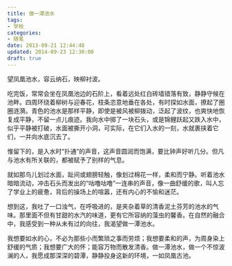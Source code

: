 ```yaml
---
title: 做一潭池水
tags:
- 学校
categories:
- 随笔
date: 2013-09-21 12:44:48
updated: 2014-09-23 12:30:00
draft: true
---
```

望凤凰池水，容云纳石，映柳衬波。 <!--more-->

吃完饭，常常会坐在凤凰池边的石阶上，看着远处红白砖墙错落有致，静静守候在池畔。四周环绕着柳树与迎春花，枝条恣意地垂在各处，有时探如水面，撩起了圈圈涟漪。青色的池水是那样平静，即使是被风被柳拨动，泛起了波纹，也爽快地恢复成平静，不留一点儿痕迹。我向水中掷了一块石头，或是锦鲤跃起又跌入水中，似乎平静被打破，水面被撕开小洞，可实际，在它们入水的一刻，水就裹挟着它们，一并向水底沉去了。

惟留下的，是入水时“扑通”的声音，这声音圆润而饱满，要比钟声好听几分。但凡与池水有所关联的，都被赋予了别样的气息。

就如那鸟儿划过水面，趾间或翅膀轻触，像划过棉花一样，柔和而宁静。听着池水暗暗流动，冲击石头而发出的“咕噜咕噜”一连串的声音，像一曲舒缓的歌，叫人忘了学业上的疲惫，背后的操场上的喧嚣，还有内心的不愉和迷茫。

想到这，我吐了一口浊气，在呼吸进的，是夹杂着草的清香泥土芬芳的池水的气味。那里面不但有甘甜的水汽的味道，更有它所容纳的藻虫的馨香。在自然的融合中，我感受到一种从未有过的向往，我渴望做一潭池水。

我想要如水的心，不必为那些小而繁琐之事而劳烦；我想要柔和的声，为周身染上舒缓的气质；我想要广大的怀；能容万物而散发清香。做一潭池水，做一个不惊波澜的人，我愿成那深深的碧潭，静静投身这新的环境，一如凤凰古池。